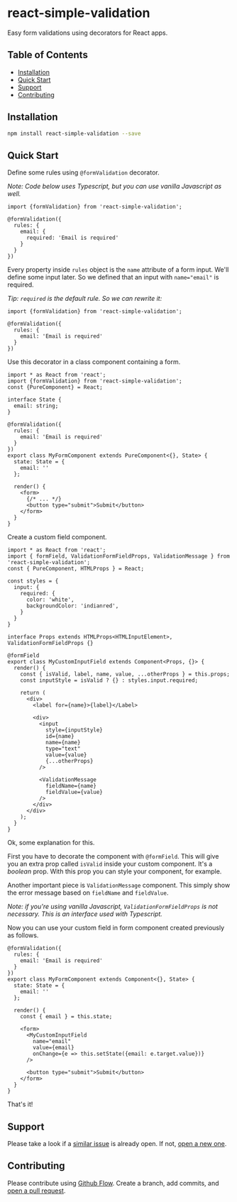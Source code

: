 # react-simple-validation

Easy form validations using decorators for React apps.

## Table of Contents

- [Installation](#installation)
- [Quick Start](#quick-start)
- [Support](#support)
- [Contributing](#contributing)

## Installation

```sh
npm install react-simple-validation --save
```

## Quick Start

Define some rules using `@formValidation` decorator.

_Note: Code below uses Typescript, but you can use vanilla Javascript as well._

```JSX
import {formValidation} from 'react-simple-validation';

@formValidation({
  rules: {
    email: {
      required: 'Email is required'
    }
  }
})
```

Every property inside `rules` object is the `name` attribute of a form input. We'll define some input later. So we defined that an input with `name="email"` is required. 

_Tip: `required` is the default rule. So we can rewrite it:_

```JSX
import {formValidation} from 'react-simple-validation';

@formValidation({
  rules: {
    email: 'Email is required'
  }
})
```

Use this decorator in a class component containing a form.

```JSX
import * as React from 'react';
import {formValidation} from 'react-simple-validation';
const {PureComponent} = React;

interface State {
  email: string;
}

@formValidation({
  rules: {
    email: 'Email is required'
  }
})
export class MyFormComponent extends PureComponent<{}, State> {
  state: State = {
    email: ''
  };

  render() {
    <form>
      {/* ... */}
      <button type="submit">Submit</button>
    </form>
  }
}
```

Create a custom field component.

```JSX
import * as React from 'react';
import { formField, ValidationFormFieldProps, ValidationMessage } from 'react-simple-validation';
const { PureComponent, HTMLProps } = React;

const styles = {
  input: {
    required: {
      color: 'white',
      backgroundColor: 'indianred',
    }
  }
}

interface Props extends HTMLProps<HTMLInputElement>, ValidationFormFieldProps {}

@formField
export class MyCustomInputField extends Component<Props, {}> {
  render() {
    const { isValid, label, name, value, ...otherProps } = this.props;
    const inputStyle = isValid ? {} : styles.input.required;

    return (
      <div>
        <label for={name}>{label}</Label>

        <div>
          <input
            style={inputStyle}
            id={name}
            name={name}
            type="text"
            value={value}
            {...otherProps}
          />

          <ValidationMessage
            fieldName={name}
            fieldValue={value}
          />
        </div>
      </div>
    );
  }
}
```

Ok, some explanation for this.

First you have to decorate the component with `@formField`. This will give you an extra prop called `isValid` inside your custom component. It's a _boolean_ prop. With this prop you can style your component, for example. 

Another important piece is `ValidationMessage` component. This simply show the error message based on `fieldName` and `fieldValue`.

_Note: if you're using vanilla Javascript, `ValidationFormFieldProps` is not necessary. This is an interface used with Typescript._

Now you can use your custom field in form component created previously as follows.

```JSX
@formValidation({
  rules: {
    email: 'Email is required'
  }
})
export class MyFormComponent extends Component<{}, State> {
  state: State = {
    email: ''
  };

  render() {
    const { email } = this.state;

    <form>
      <MyCustomInputField
        name="email"
        value={email}
        onChange={e => this.setState({email: e.target.value})}
      />

      <button type="submit">Submit</button>
    </form>
  }
}
```

That's it!

## Support

Please take a look if a [similar issue](https://github.com/danilobjr/react-simple-validation/issues/new) is already open. If not, [open a new one](https://github.com/danilobjr/react-simple-validation/issues/new).

## Contributing

Please contribute using [Github Flow](https://guides.github.com/introduction/flow/). Create a branch, add commits, and [open a pull request](https://github.com/danilobjr/react-simple-validation/compare/).

